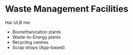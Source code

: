 # Waste Management Facilities
Har ULB me:
- Biomethanization plants  
- Waste-to-Energy plants  
- Recycling centres  
- Scrap shops (App-based)